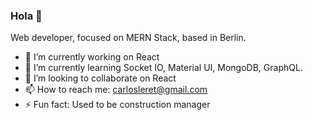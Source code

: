 ### Hola 👋

Web developer, focused on MERN Stack, based in Berlin.

- 🔭 I’m currently working on React
- 🌱 I’m currently learning Socket IO, Material UI, MongoDB, GraphQL.
- 👯 I’m looking to collaborate on React
- 📫 How to reach me: carlosleret@gmail.com
- ⚡ Fun fact: Used to be construction manager
